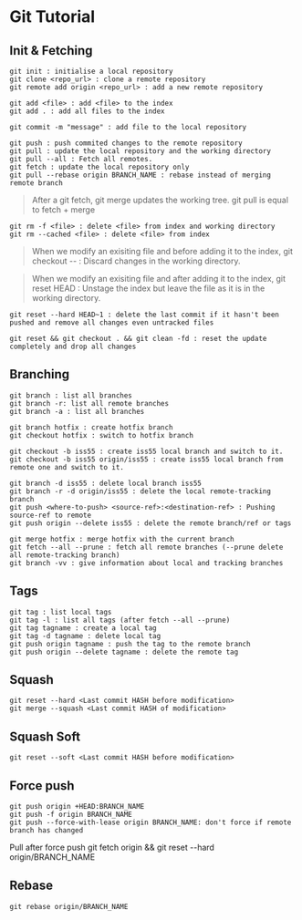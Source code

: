 # Git Tutorial

Init & Fetching
------------

    git init : initialise a local repository
    git clone <repo_url> : clone a remote repository
    git remote add origin <repo_url> : add a new remote repository

    git add <file> : add <file> to the index
    git add . : add all files to the index

    git commit -m "message" : add file to the local repository

    git push : push commited changes to the remote repository
    git pull : update the local repository and the working directory
    git pull --all : Fetch all remotes.
    git fetch : update the local repository only
    git pull --rebase origin BRANCH_NAME : rebase instead of merging remote branch

> After a git fetch, git merge updates the working tree. git pull is
> equal to fetch + merge


    git rm -f <file> : delete <file> from index and working directory
    git rm --cached <file> : delete <file> from index

&#13;

> When we modify an exisiting file and before adding it to the index, git
> checkout -- <file> : Discard changes in the working directory.

&#13;

> When we modify an exisiting file and after adding it to the index, git
> reset HEAD <file> : Unstage the index but leave the file as it is in
> the working directory.

&#13;

    git reset --hard HEAD~1 : delete the last commit if it hasn't been pushed and remove all changes even untracked files

&#13;

    git reset && git checkout . && git clean -fd : reset the update completely and drop all changes

Branching
---------

    git branch : list all branches
    git branch -r: list all remote branches
    git branch -a : list all branches

&#13;

    git branch hotfix : create hotfix branch
    git checkout hotfix : switch to hotfix branch

&#13;

    git checkout -b iss55 : create iss55 local branch and switch to it.
    git checkout -b iss55 origin/iss55 : create iss55 local branch from remote one and switch to it.

&#13;

    git branch -d iss55 : delete local branch iss55
    git branch -r -d origin/iss55 : delete the local remote-tracking branch
    git push <where-to-push> <source-ref>:<destination-ref> : Pushing source-ref to remote
    git push origin --delete iss55 : delete the remote branch/ref or tags

&#13;

    git merge hotfix : merge hotfix with the current branch
    git fetch --all --prune : fetch all remote branches (--prune delete all remote-tracking branch)
    git branch -vv : give information about local and tracking branches

Tags
---------

    git tag : list local tags
    git tag -l : list all tags (after fetch --all --prune)
    git tag tagname : create a local tag
    git tag -d tagname : delete local tag
    git push origin tagname : push the tag to the remote branch
    git push origin --delete tagname : delete the remote tag

Squash
----------
    git reset --hard <Last commit HASH before modification>
    git merge --squash <Last commit HASH of modification>

Squash Soft
----------
    git reset --soft <Last commit HASH before modification>

Force push
-----------
    git push origin +HEAD:BRANCH_NAME
    git push -f origin BRANCH_NAME
    git push --force-with-lease origin BRANCH_NAME: don't force if remote branch has changed

Pull after force push
    git fetch origin && git reset --hard origin/BRANCH_NAME

Rebase
-----------
    git rebase origin/BRANCH_NAME
